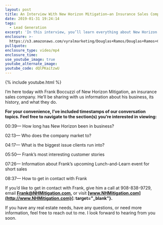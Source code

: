 ```yaml
---
layout: post
title: An Interview With New Horizon Mitigation—an Insurance Sales Company
date: 2019-01-31 19:24:14
tags:
  - Lead Generation
excerpt: 'In this interview, you’ll learn everything about New Horizon Mitigation.'
enclosure: >-
  https://s3.amazonaws.com/vyralmarketing/Douglas+Ramos/Douglas+Ramos+Century+21+Real+Estate+_+New+Horizon.mp4
pullquote:
enclosure_type: video/mp4
enclosure_time:
use_youtube_image: true
youtube_alternate_image:
youtube_code: dQlPKaitzwU
---
```


{% include youtube.html %}

I’m here today with Frank Boccuzzi of New Horizon Mitigation, an insurance sales company. He’ll be sharing with us information about his business, its history, and what they do.

**For your convenience, I’ve included timestamps of our conversation topics. Feel free to navigate to the section(s) you’re interested in viewing:**

00:39— How long has New Horizon been in business?

02:13— Who does the company market to?

04:17— What is the biggest issue clients run into?

05:50— Frank’s most interesting customer stories

07:26— Information about Frank’s upcoming Lunch-and-Learn event for short sales

08:37— How to get in contact with Frank

If you’d like to get in contact with Frank, give him a call at 908-838-9729, email **[Frank@NHMitigation.com](mailto:Frank@NHMitigation.com),** or visit **[www.NHMitigation.com](http://www.NHMitigation.com){: target="_blank"}.**

If you have any real estate needs, have any questions, or need more information, feel free to reach out to me. I look forward to hearing from you soon.